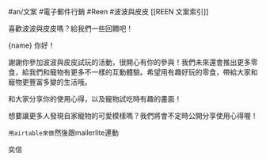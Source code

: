 #an/文案 #電子郵件行銷 #Reen #波波與皮皮 
[[REEN 文案索引]]

喜歡波波與皮皮嗎？給我們一些回饋吧！

{name} 你好！

謝謝你參加波波與皮皮試玩的活動，很開心有你的參與！我們未來還會推出更多零食，給我們和寵物有更多不一樣的互動體驗。希望用有趣好玩的零食，帶給大家和寵物更豐富多變的生活哦。

和大家分享你的使用心得，以及寵物試吃時有趣的畫面！

想要讓更多人發現自家寵物的可愛模樣嗎？我們將會不定時公開分享使用心得喔！


`用airtable來做`然後跟mailerlite連動



奕信
